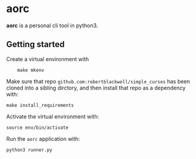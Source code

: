 # aorc

__aorc__ is a personal cli tool in python3.

## Getting started

Create a virtual environment with
```
    make mkenv
```

Make sure that repo `github.com:robertblackwell/simple_curses` has been cloned into a sibling dirctory, and then
install that repo as a dependency with:

```
make install_requirements
```

Activate the virtual environment with:

```
source env/bin/activate
```

Run the `aorc` application with:
```
python3 runner.py
```